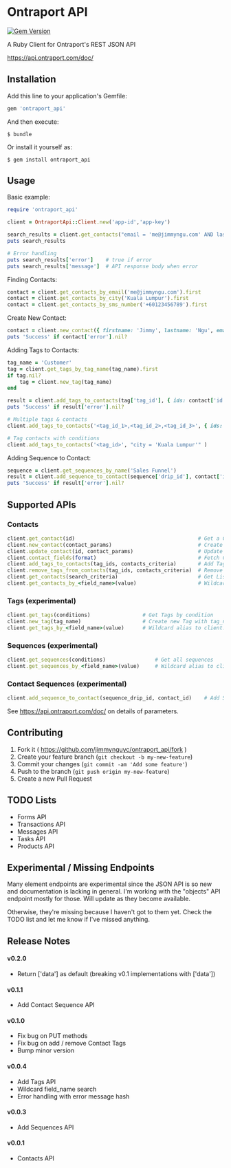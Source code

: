 # Ontraport API

[![Gem Version](https://badge.fury.io/rb/ontraport_api.svg)](http://badge.fury.io/rb/ontraport_api)

A Ruby Client for Ontraport's REST JSON API 

https://api.ontraport.com/doc/

## Installation

Add this line to your application's Gemfile:

```ruby
gem 'ontraport_api'
```

And then execute:

    $ bundle

Or install it yourself as:

    $ gem install ontraport_api

## Usage

Basic example: 

```ruby
require 'ontraport_api'

client = OntraportApi::Client.new('app-id','app-key')

search_results = client.get_contacts("email = 'me@jimmyngu.com' AND lastname = 'Ngu'")
puts search_results

# Error handling
puts search_results['error']    # true if error
puts search_results['message']  # API response body when error
```

Finding Contacts:

```ruby
contact = client.get_contacts_by_email('me@jimmyngu.com').first
contact = client.get_contacts_by_city('Kuala Lumpur').first
contact = client.get_contacts_by_sms_number('+60123456789').first
```

Create New Contact:

```ruby
contact = client.new_contact({ firstname: 'Jimmy', lastname: 'Ngu', email: 'me@jimmyngu.com' })
puts 'Success' if contact['error'].nil?
```

Adding Tags to Contacts:

```ruby
tag_name = 'Customer'
tag = client.get_tags_by_tag_name(tag_name).first
if tag.nil?
    tag = client.new_tag(tag_name)
end

result = client.add_tags_to_contacts(tag['tag_id'], { ids: contact['id'] })
puts 'Success' if result['error'].nil?

# Multiple tags & contacts
client.add_tags_to_contacts('<tag_id_1>,<tag_id_2>,<tag_id_3>', { ids: '<contact_id_1>,<contact_id_2>,<contact_id_3>' })

# Tag contacts with conditions
client.add_tags_to_contacts('<tag_id>', "city = 'Kuala Lumpur'" )
```

Adding Sequence to Contact:

```ruby
sequence = client.get_sequences_by_name('Sales Funnel')
result = client.add_sequence_to_contact(sequence['drip_id'], contact['id'])
puts 'Success' if result['error'].nil?
```


## Supported APIs

### Contacts

```ruby
client.get_contact(id)                                        # Get a Contact's Data
client.new_contact(contact_params)                            # Create new Contact
client.update_contact(id, contact_params)                     # Update Contact Details
client.contact_fields(format)                                 # Fetch Contact Meta Fields
client.add_tags_to_contacts(tag_ids, contacts_criteria)       # Add Tags to Selected Contacts
client.remove_tags_from_contacts(tag_ids, contacts_criteria)  # Remove Tags from Selected Contacts
client.get_contacts(search_criteria)                          # Get List of Contacts based on Search Criteria
client.get_contacts_by_<field_name>(value)                    # Wildcard alias to client.get_contacts("<field_name> = 'value'")
```

### Tags (experimental)

```ruby
client.get_tags(conditions)                 # Get Tags by condition
client.new_tag(tag_name)                    # Create new Tag with tag_name
client.get_tags_by_<field_name>(value)      # Wildcard alias to client.get_tags("<field_name> = 'value'")
```

### Sequences (experimental)

```ruby
client.get_sequences(conditions)                # Get all sequences
client.get_sequences_by_<field_name>(value)     # Wildcard alias to client.get_sequences("<field_name> = 'value'")
```

### Contact Sequences (experimental)

```ruby
client.add_sequence_to_contact(sequence_drip_id, contact_id)    # Add Sequence to Contact
```

See https://api.ontraport.com/doc/ on details of parameters.

## Contributing

1. Fork it ( https://github.com/jimmynguyc/ontraport_api/fork )
2. Create your feature branch (`git checkout -b my-new-feature`)
3. Commit your changes (`git commit -am 'Add some feature'`)
4. Push to the branch (`git push origin my-new-feature`)
5. Create a new Pull Request


## TODO Lists

- Forms API
- Transactions API
- Messages API
- Tasks API
- Products API


## Experimental / Missing Endpoints

Many element endpoints are experimental since the JSON API is so new and documentation is lacking in general. I'm working with the "objects" API endpoint mostly for those. Will update as they become available.

Otherwise, they're missing because I haven't got to them yet. Check the TODO list and let me know if I've missed anything.


## Release Notes

#### v0.2.0
- Return ['data'] as default (breaking v0.1 implementations with ['data'])

#### v0.1.1
- Add Contact Sequence API

#### v0.1.0
- Fix bug on PUT methods
- Fix bug on add / remove Contact Tags
- Bump minor version

#### v0.0.4
- Add Tags API
- Wildcard field_name search
- Error handling with error message hash

#### v0.0.3
- Add Sequences API

#### v0.0.1
- Contacts API
